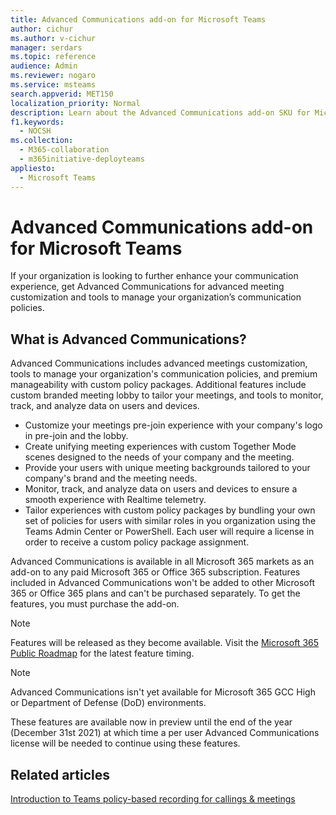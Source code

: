 ```yaml
---
title: Advanced Communications add-on for Microsoft Teams
author: cichur
ms.author: v-cichur
manager: serdars
ms.topic: reference
audience: Admin
ms.reviewer: nogaro
ms.service: msteams
search.appverid: MET150
localization_priority: Normal
description: Learn about the Advanced Communications add-on SKU for Microsoft Teams.
f1.keywords:
  - NOCSH
ms.collection: 
  - M365-collaboration
  - m365initiative-deployteams
appliesto: 
  - Microsoft Teams
---
```


# Advanced Communications add-on for Microsoft Teams

If your organization is looking to further enhance your communication experience, get Advanced Communications for advanced meeting customization and tools to manage your organization’s communication policies.

## What is Advanced Communications?

Advanced Communications includes advanced meetings customization, tools to manage your organization's communication policies, and premium manageability with custom policy packages. Additional features include custom branded meeting lobby to tailor your meetings, and tools to monitor, track, and analyze data on users and devices.

- Customize your meetings pre-join experience with your company's logo in pre-join and the lobby.
- Create unifying meeting experiences with custom Together Mode scenes designed to the needs of your company and the meeting. 
- Provide your users with unique meeting backgrounds tailored to your company's brand and the meeting needs. 
- Monitor, track, and analyze data on users and devices to ensure a smooth experience with Realtime telemetry.
- Tailor experiences with custom policy packages by bundling your own set of policies for users with similar roles in you organization using the Teams Admin Center or PowerShell. Each user will require a license in order to receive a custom policy package assignment. 

Advanced Communications is available in all Microsoft 365 markets as an add-on to any paid Microsoft 365 or Office 365 subscription. Features included in Advanced Communications won't be added to other Microsoft 365 or Office 365 plans and can't be purchased separately. To get the features, you must purchase the add-on.

> [!NOTE]
> Features will be released as they become available. Visit the [Microsoft 365 Public Roadmap](https://www.microsoft.com/microsoft-365/roadmap?filters=Microsoft%20Teams) for the latest feature timing.

> [!NOTE]
> Advanced Communications isn't yet available for Microsoft 365 GCC High or Department of Defense (DoD) environments.

These features are available now in preview until the end of the year (December 31st 2021) at which time a per user Advanced Communications license will be needed to continue using these features.

## Related articles

[Introduction to Teams policy-based recording for callings & meetings](../teams-recording-policy.md)
